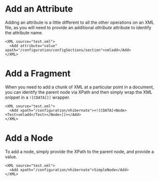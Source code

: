 # Add an Attribute #
Adding an attribute is a little different to all the other operations on an XML file, as you will need to provide an additional _attribute_ attribute to identify the attribute name.

```
<XML source="test.xml">
  <Add attribute="value" xpath="/configuration/configSections/section">xmladd</Add>
</XML>
```

# Add a Fragment #
When you need to add a chunk of XML at a particular point in a document, you can identify the parent node via XPath and then simply wrap the XML snippet in a `![CDATA[]]` wrapper.

```
<XML source="test.xml">
  <Add xpath="/configuration/nhibernate"><![CDATA[<Node><Test>xmladd</Test></Node>]]></Add>
</XML>
```

# Add a Node #
To add a node, simply provide the XPath to the parent node, and provide a value.

```
<XML source="test.xml">
  <Add xpath="/configuration/nhibernate">SimpleNode</Add>
</XML>
```